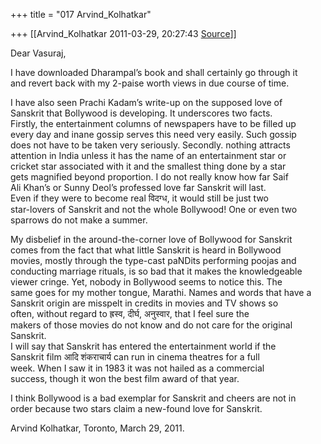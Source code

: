 +++
title = "017 Arvind_Kolhatkar"

+++
[[Arvind_Kolhatkar	2011-03-29, 20:27:43 [Source](https://groups.google.com/g/samskrita/c/WNbhNu2rWic)]]



Dear Vasuraj,  
  
I have downloaded Dharampal’s book and shall certainly go through it  
and revert back with my 2-paise worth views in due course of time.  
  
I have also seen Prachi Kadam’s write-up on the supposed love of  
Sanskrit that Bollywood is developing. It underscores two facts.  
Firstly, the entertainment columns of newspapers have to be filled up  
every day and inane gossip serves this need very easily. Such gossip  
does not have to be taken very seriously. Secondly. nothing attracts  
attention in India unless it has the name of an entertainment star or  
cricket star associated with it and the smallest thing done by a star  
gets magnified beyond proportion. I do not really know how far Saif  
Ali Khan’s or Sunny Deol’s professed love far Sanskrit will last.  
Even if they were to become real विदग्ध, it would still be just two  
star-lovers of Sanskrit and not the whole Bollywood! One or even two  
sparrows do not make a summer.  
  
My disbelief in the around-the-corner love of Bollywood for Sanskrit  
comes from the fact that what little Sanskrit is heard in Bollywood  
movies, mostly through the type-cast paNDits performing poojas and  
conducting marriage rituals, is so bad that it makes the knowledgeable  
viewer cringe. Yet, nobody in Bollywood seems to notice this. The  
same goes for my mother tongue, Marathi. Names and words that have a  
Sanskrit origin are misspelt in credits in movies and TV shows so  
often, without regard to ह्रस्व, दीर्घ, अनुस्वार, that I feel sure the  
makers of those movies do not know and do not care for the original  
Sanskrit.  
I will say that Sanskrit has entered the entertainment world if the  
Sanskrit film आदि शंकराचार्य can run in cinema theatres for a full  
week. When I saw it in 1983 it was not hailed as a commercial  
success, though it won the best film award of that year.  
  
I think Bollywood is a bad exemplar for Sanskrit and cheers are not in  
order because two stars claim a new-found love for Sanskrit.  
  
Arvind Kolhatkar, Toronto, March 29, 2011.  
  
  


